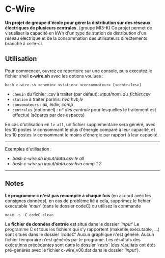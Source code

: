 # **C-Wire**

**Un projet de groupe d'école pour gérer la distribution sur des réseaux électriques de plusieurs centrales.** (groupe MI3-K)
Ce projet permet de visualiser la capacité en kWh d'un type de station de distribution d'un réseau électrique et de la consommation des utilisateurs directements branché à celle-ci.

## Utilisation

Pour commencer, ouvrez ce repertoire sur une console, puis executez le fichier shell **c-wire.sh** avec les options voulues :

```shell
bash c-wire.sh <chemin> <station> <consommateur> [<centrales>]
```

- `chemin` du fichier .csv à traiter (par défaut): *input/nom_du_fichier.csv*
- `station` à traiter parmis: *hva,hvb,lv*
- `consomateurs` : *all, indiv, comp*
- `centrales` (optionnel) : *n° des centrale* pour lesquelles le traitement est effectué (séparés par des espaces)

En cas d'utilisation en `lv all`, un fichier supplémentaire sera généré, avec les 10 postes lv consommant le plus d'énergie comparé à leur capacité, et les 10 postes lv consommant le moins d'énergie par rapport à leur capacité.

___

Exemples d'utilisation :

- *bash c-wire.sh input/data.csv lv all*
- *bash c-wire.sh input/data.csv hva comp 1 2*

___

## Notes

**Le programme c n'est pas recompilé à chaque fois** (en accord avec les consignes données), en cas de problème lié à cela, supprimez le fichier executable *'main'* (dans le dossier codeC) ou utilisez la commande

```shell
make -s -C codeC clean
```

Le **fichier de données d’entrée** est situé dans le dossier *‘input’*
Le programme C et tous les fichiers qui s’y rapportent (makefile,exécutable, …) sont situés dans le dossier *‘codeC’*
Aucun graphique n'est généré.
Aucun fichier temporaire n'est générés par le programe.
Les résultats des exécutions précédentes sont dans le dossier *‘tests’* (des résultats ont étés pré-générés avec le fichier c-wire_v00.dat dans le dossier *'input'*).
